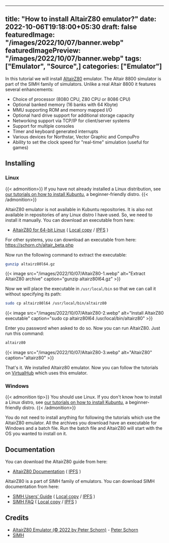  ---
title: "How to install AltairZ80 emulator?"
date: 2022-10-06T19:18:00+05:30
draft: false
featuredImage: "/images/2022/10/07/banner.webp"
featuredImagePreview: "/images/2022/10/07/banner.webp"
tags: ["Emulator", "Source",]
categories: ["Emulator"]
---

In this tutorial we will install [AltairZ80](https://schorn.ch/altair.html) emulator. The Altair 8800 simulator is part of the SIMH family of simulators. Unlike a real Altair 8800 it features several enhancements:

- Choice of processor (8080 CPU, Z80 CPU or 8086 CPU)
- Optional banked memory (16 banks with 64 Kbyte)
- MMU supporting ROM and memory mapped I/O
- Optional hard drive support for additional storage capacity
- Networking support via TCP/IP for client/server systems
- Support for multiple consoles
- Timer and keyboard generated interrupts
- Various devices for Northstar, Vector Graphic and CompuPro
- Ability to set the clock speed for "real-time" simulation (useful for games)

## Installing

### Linux

{{< admonition>}}
If you have not already installed a Linux distribution, see [our tutorials on how to install Kubuntu](https://setup.virtualhub.eu.org/categories/os/), a beginner-friendly distro.
{{< /admonition>}}

AltairZ80 emulator is not available in Kubuntu repositories. It is also not available in repositories of any Linux distro I have used. So, we need to install it manually. You can download an executable from here:

- [AltairZ80 for 64-bit Linux](https://schorn.ch/cpm/zip/beta/altairz80l64.gz) ( [Local copy](https://link.storjshare.io/jwfri42zngvnnz6yxuwpjvofyika/virtualhub-setup%2FAltairZ80%2Faltairz80l64.gz?download=true) / [IPFS](https://dweb.link/ipfs/bafkreifslgft4pe3u5vt25rj5las5dofswtbx367pslkjed5o6vveyvnlq) )

For other systems, you can download an executable from here: <https://schorn.ch/altair_beta.php>

Now run the following command to extract the executable:

```bash
gunzip altairz80l64.gz
```

{{< image src="/images/2022/10/07/AltairZ80-1.webp" alt="Extract AltairZ80 archive" caption="gunzip altairz80l64.gz" >}}

Now we will place the executable in `/usr/local/bin` so that we can call it without specifying its path:

```bash
sudo cp altairz80l64 /usr/local/bin/altairz80
```

{{< image src="/images/2022/10/07/AltairZ80-2.webp" alt="Install AltairZ80 executable" caption="sudo cp altairz80l64 /usr/local/bin/altairz80" >}}


Enter you password when asked to do so. Now you can run AltairZ80. Just run this command:

```bash
altairz80
```

{{< image src="/images/2022/10/07/AltairZ80-3.webp" alt="AltairZ80" caption="altairz80" >}}

That's it. We installed Altairz80 emulator. Now you can follow the tutorials on [VirtualHub](https://virtualhub.eu.org) which uses this emulator.

### Windows

{{< admonition tip>}}
You should use Linux. If you don't know how to install a Linux distro, see [our tutorials on how to install Kubuntu](https://setup.virtualhub.eu.org/categories/os/), a beginner-friendly distro.
{{< /admonition>}}

You do not need to install anything for following the tutorials which use the AltairZ80 emulator. All the archives you download have an executable for Windows and a batch file. Run the batch file and AltairZ80 will start with the OS you wanted to install on it.

## Documentation

You can download the AltairZ80 guide from here:

- [AltairZ80 Documentation](https://link.storjshare.io/jv2jesw2rhgalxby3owlr3dudptq/virtualhub-setup%2FAltairZ80%2Faltairz80_doc.pdf?download=true) ( [IPFS](https://dweb.link/ipfs/bafkreiggumjovndpcubxzeseaesaeyqjmci6urxzlmjpyvuzaaujj5cpzy) )

AltairZ80 is a part of SIMH family of emulators. You can download SIMH documentation from here:

- [SIMH Users’ Guide](http://simh.trailing-edge.com/pdf/simh_doc.pdf) ( [Local copy](https://link.storjshare.io/jvtg4ghgzfe35l5lfyzhdeuwyzdq/virtualhub-setup%2FAltairZ80%2Fsimh_doc.pdf?download=true) / [IPFS](https://dweb.link/ipfs/bafkreihuwr5b6f4a3evhzojpnez7ye7ckee45qcvtpxcb2exvcnkyqgsk4) )
- [SIMH FAQ](http://simh.trailing-edge.com/pdf/simh_faq.pdf) ( [Local copy](https://link.storjshare.io/jxviezwk4qnsnycu3azyrhgkn7jq/virtualhub-setup%2FAltairZ80%2Fsimh_faq.pdf?download=true) / [IPFS](https://dweb.link/ipfs/bafkreickurjax44p6wvb3zaejajo232j564vrf2ua75koyqh75tetmw54q) )


## Credits

- [AltairZ80 Emulator (© 2022 by Peter Schorn)](https://schorn.ch/altair.html) - [Peter Schorn](mailto:peter.schorn@acm.org)
- [SIMH](http://simh.trailing-edge.com/)
